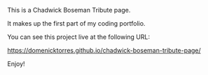 This is a Chadwick Boseman Tribute page.

It makes up the first part of my coding portfolio.

You can see this project live at the following URL:

https://domenicktorres.github.io/chadwick-boseman-tribute-page/

Enjoy!